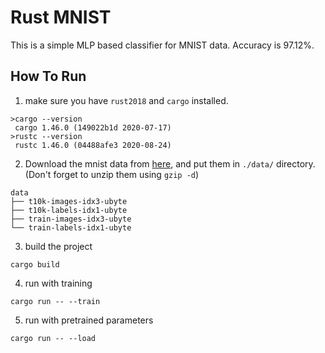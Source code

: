 # Rust MNIST

This is a simple MLP based classifier for MNIST data. Accuracy is 97.12%.

## How To Run

1. make sure you have `rust2018` and `cargo` installed.
```
>cargo --version
 cargo 1.46.0 (149022b1d 2020-07-17)
>rustc --version
 rustc 1.46.0 (04488afe3 2020-08-24)
```

2. Download the mnist data from [here](http://yann.lecun.com/exdb/mnist/), and put them in `./data/` directory.(Don't forget to unzip them using `gzip -d`)
```
data
├── t10k-images-idx3-ubyte
├── t10k-labels-idx1-ubyte
├── train-images-idx3-ubyte
└── train-labels-idx1-ubyte
```

3. build the project
 ```
 cargo build
 ```

4. run with training
 ```
 cargo run -- --train
 ```

5. run with pretrained parameters
 ```
 cargo run -- --load
 ```


